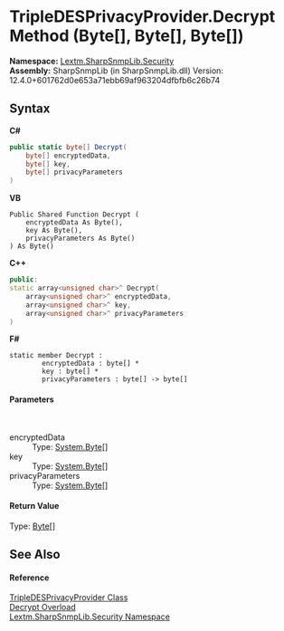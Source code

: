 # TripleDESPrivacyProvider.Decrypt Method (Byte[], Byte[], Byte[])
 

**Namespace:**&nbsp;<a href="N_Lextm_SharpSnmpLib_Security">Lextm.SharpSnmpLib.Security</a><br />**Assembly:**&nbsp;SharpSnmpLib (in SharpSnmpLib.dll) Version: 12.4.0+601762d0e653a71ebb69af963204dfbfb6c26b74

## Syntax

**C#**<br />
``` C#
public static byte[] Decrypt(
	byte[] encryptedData,
	byte[] key,
	byte[] privacyParameters
)
```

**VB**<br />
``` VB
Public Shared Function Decrypt ( 
	encryptedData As Byte(),
	key As Byte(),
	privacyParameters As Byte()
) As Byte()
```

**C++**<br />
``` C++
public:
static array<unsigned char>^ Decrypt(
	array<unsigned char>^ encryptedData, 
	array<unsigned char>^ key, 
	array<unsigned char>^ privacyParameters
)
```

**F#**<br />
``` F#
static member Decrypt : 
        encryptedData : byte[] * 
        key : byte[] * 
        privacyParameters : byte[] -> byte[] 

```


#### Parameters
&nbsp;<dl><dt>encryptedData</dt><dd>Type: <a href="https://docs.microsoft.com/dotnet/api/system.byte" target="_blank" rel="noopener noreferrer">System.Byte</a>[]<br /></dd><dt>key</dt><dd>Type: <a href="https://docs.microsoft.com/dotnet/api/system.byte" target="_blank" rel="noopener noreferrer">System.Byte</a>[]<br /></dd><dt>privacyParameters</dt><dd>Type: <a href="https://docs.microsoft.com/dotnet/api/system.byte" target="_blank" rel="noopener noreferrer">System.Byte</a>[]<br /></dd></dl>

#### Return Value
Type: <a href="https://docs.microsoft.com/dotnet/api/system.byte" target="_blank" rel="noopener noreferrer">Byte</a>[]

## See Also


#### Reference
<a href="T_Lextm_SharpSnmpLib_Security_TripleDESPrivacyProvider">TripleDESPrivacyProvider Class</a><br /><a href="Overload_Lextm_SharpSnmpLib_Security_TripleDESPrivacyProvider_Decrypt">Decrypt Overload</a><br /><a href="N_Lextm_SharpSnmpLib_Security">Lextm.SharpSnmpLib.Security Namespace</a><br />